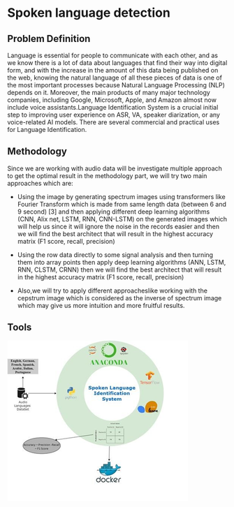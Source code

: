 # Spoken language detection

## Problem Definition
Language is essential for people to communicate with each other, and as we know there is a lot of data about languages that find their way into digital form, and with the increase in the amount of this data being published on the web, knowing the natural language of all these pieces of data is one of the most important processes because Natural Language Processing (NLP) depends on it.  Moreover, the main products of many major technology companies, including Google, Microsoft, Apple, and Amazon almost now include voice assistants.Language Identification System is a crucial initial step to improving user experience on ASR, VA, speaker diarization, or any voice-related AI models. There are several commercial and practical uses for Language Identification.


## Methodology

Since we are working with audio data will be investigate multiple approach to get the optimal result in the methodology part,
we will try two main approaches which are: 

- Using the image by generating spectrum images using transformers like Fourier Transform which is made from same length data (between 6 and 9 second) [3]  and then applying different deep learning algorithms (CNN, Alix net, LSTM, RNN, CNN-LSTM) on the generated images which will help us since it will ignore the noise in the records easier and then we will find the best architect that will result in the highest accuracy matrix (F1 score, recall, precision)


- Using the row data directly to some signal analysis and then turning them into array points then apply deep learning algorithms (ANN, LSTM, RNN, CLSTM, CRNN) then we will find the best architect that will result in the highest accuracy matrix (F1 score, recall, precision)

- Also,we will try to apply different approacheslike working with the cepstrum image which is considered as the inverse of spectrum image which may give us more intuition and more fruitful results.

## Tools

![Screenshot](SLI.png)
